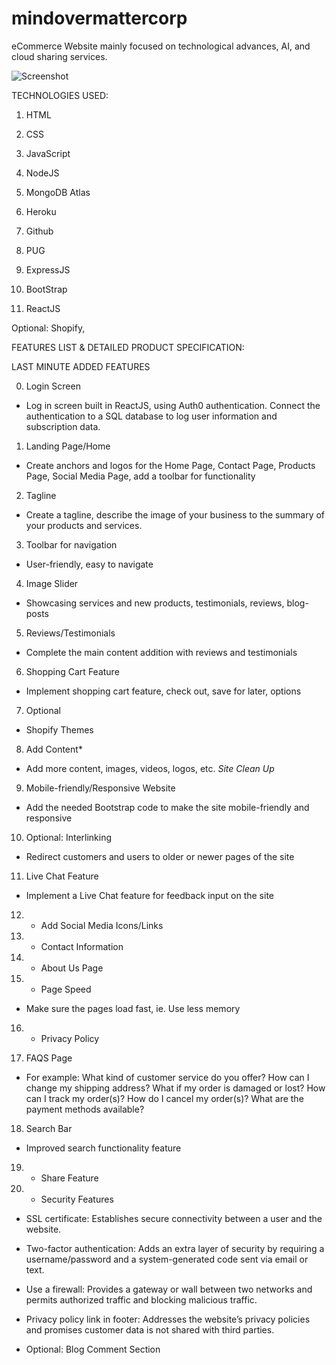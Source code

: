 # mindovermattercorp
eCommerce Website mainly focused on technological advances, AI, and cloud sharing services. 

![Screenshot](mindovermatterhome.png)

TECHNOLOGIES USED:

1. HTML

2. CSS

3. JavaScript

4. NodeJS

5. MongoDB Atlas

6. Heroku 

7. Github

8. PUG

9. ExpressJS

10. BootStrap

11. ReactJS

Optional: Shopify,

FEATURES LIST & DETAILED PRODUCT SPECIFICATION:

LAST MINUTE ADDED FEATURES

0. Login Screen
- Log in screen built in ReactJS, using Auth0 authentication.
  Connect the authentication to a SQL database to log user information and subscription data.

1. Landing Page/Home
- Create anchors and logos for the Home Page, Contact Page, Products Page, Social Media Page, add a toolbar for functionality 

2. Tagline
- Create a tagline, describe the image of your business to the summary of your products and services.

3. Toolbar for navigation
- User-friendly, easy to navigate

4. Image Slider
- Showcasing services and new products, testimonials, reviews, blog-posts

5. Reviews/Testimonials 
- Complete the main content addition with reviews and testimonials

6. Shopping Cart Feature
- Implement shopping cart feature, check out, save for later, options

7. Optional
- Shopify Themes

8. Add Content*
- Add more content, images, videos, logos, etc. *Site Clean Up*

9. Mobile-friendly/Responsive Website
- Add the needed Bootstrap code to make the site mobile-friendly and responsive

10. Optional: Interlinking
- Redirect customers and users to older or newer pages of the site

11. Live Chat Feature
- Implement a Live Chat feature for feedback input on the site

12. - Add Social Media Icons/Links

13. - Contact Information

14. - About Us Page

15. - Page Speed
- Make sure the pages load fast, ie. Use less memory

16. - Privacy Policy 

17. FAQS Page 
- For example:
What kind of customer service do you offer?
How can I change my shipping address?
What if my order is damaged or lost?
How can I track my order(s)?
How do I cancel my order(s)?
What are the payment methods available?

18. Search Bar 
- Improved search functionality feature

19. - Share Feature

20. - Security Features

- SSL certificate: Establishes secure connectivity between a user and the website.

- Two-factor authentication: Adds an extra layer of security by requiring a username/password and a system-generated code sent via email or text.

- Use a firewall: Provides a gateway or wall between two networks and permits authorized traffic and blocking malicious traffic.

- Privacy policy link in footer: Addresses the website’s privacy policies and promises customer data is not shared with third parties.

- Optional: Blog Comment Section

